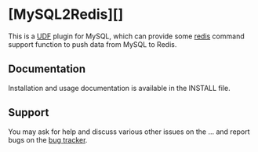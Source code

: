 [MySQL2Redis][]
===============

This is a [UDF][UDF] plugin for MySQL, which can
provide some [redis][Redis] command support function
to push data from MySQL to Redis.

[UDF]: http://dev.mysql.com/doc/refman/5.1/en/adding-functions.html
[Redis]: http://redis.io/

Documentation
-------------

Installation and usage documentation is available in the INSTALL file.


Support
-------

You may ask for help and discuss various other issues on
the ... and report bugs on the [bug tracker][].

[bug tracker]: http://github.com/jackeylu/mysql2redis/issues


